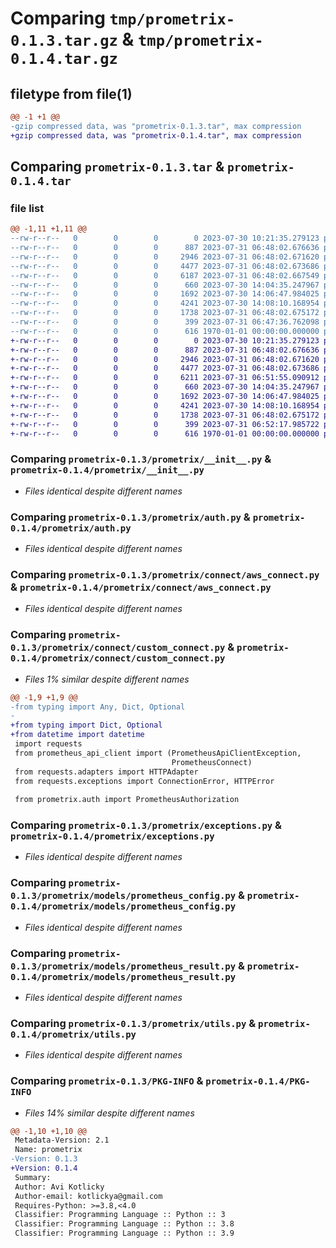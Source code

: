 # Comparing `tmp/prometrix-0.1.3.tar.gz` & `tmp/prometrix-0.1.4.tar.gz`

## filetype from file(1)

```diff
@@ -1 +1 @@
-gzip compressed data, was "prometrix-0.1.3.tar", max compression
+gzip compressed data, was "prometrix-0.1.4.tar", max compression
```

## Comparing `prometrix-0.1.3.tar` & `prometrix-0.1.4.tar`

### file list

```diff
@@ -1,11 +1,11 @@
--rw-r--r--   0        0        0        0 2023-07-30 10:21:35.279123 prometrix-0.1.3/README.md
--rw-r--r--   0        0        0      887 2023-07-31 06:48:02.676636 prometrix-0.1.3/prometrix/__init__.py
--rw-r--r--   0        0        0     2946 2023-07-31 06:48:02.671620 prometrix-0.1.3/prometrix/auth.py
--rw-r--r--   0        0        0     4477 2023-07-31 06:48:02.673686 prometrix-0.1.3/prometrix/connect/aws_connect.py
--rw-r--r--   0        0        0     6187 2023-07-31 06:48:02.667549 prometrix-0.1.3/prometrix/connect/custom_connect.py
--rw-r--r--   0        0        0      660 2023-07-30 14:04:35.247967 prometrix-0.1.3/prometrix/exceptions.py
--rw-r--r--   0        0        0     1692 2023-07-30 14:06:47.984025 prometrix-0.1.3/prometrix/models/prometheus_config.py
--rw-r--r--   0        0        0     4241 2023-07-30 14:08:10.168954 prometrix-0.1.3/prometrix/models/prometheus_result.py
--rw-r--r--   0        0        0     1738 2023-07-31 06:48:02.675172 prometrix-0.1.3/prometrix/utils.py
--rw-r--r--   0        0        0      399 2023-07-31 06:47:36.762098 prometrix-0.1.3/pyproject.toml
--rw-r--r--   0        0        0      616 1970-01-01 00:00:00.000000 prometrix-0.1.3/PKG-INFO
+-rw-r--r--   0        0        0        0 2023-07-30 10:21:35.279123 prometrix-0.1.4/README.md
+-rw-r--r--   0        0        0      887 2023-07-31 06:48:02.676636 prometrix-0.1.4/prometrix/__init__.py
+-rw-r--r--   0        0        0     2946 2023-07-31 06:48:02.671620 prometrix-0.1.4/prometrix/auth.py
+-rw-r--r--   0        0        0     4477 2023-07-31 06:48:02.673686 prometrix-0.1.4/prometrix/connect/aws_connect.py
+-rw-r--r--   0        0        0     6211 2023-07-31 06:51:55.090912 prometrix-0.1.4/prometrix/connect/custom_connect.py
+-rw-r--r--   0        0        0      660 2023-07-30 14:04:35.247967 prometrix-0.1.4/prometrix/exceptions.py
+-rw-r--r--   0        0        0     1692 2023-07-30 14:06:47.984025 prometrix-0.1.4/prometrix/models/prometheus_config.py
+-rw-r--r--   0        0        0     4241 2023-07-30 14:08:10.168954 prometrix-0.1.4/prometrix/models/prometheus_result.py
+-rw-r--r--   0        0        0     1738 2023-07-31 06:48:02.675172 prometrix-0.1.4/prometrix/utils.py
+-rw-r--r--   0        0        0      399 2023-07-31 06:52:17.985722 prometrix-0.1.4/pyproject.toml
+-rw-r--r--   0        0        0      616 1970-01-01 00:00:00.000000 prometrix-0.1.4/PKG-INFO
```

### Comparing `prometrix-0.1.3/prometrix/__init__.py` & `prometrix-0.1.4/prometrix/__init__.py`

 * *Files identical despite different names*

### Comparing `prometrix-0.1.3/prometrix/auth.py` & `prometrix-0.1.4/prometrix/auth.py`

 * *Files identical despite different names*

### Comparing `prometrix-0.1.3/prometrix/connect/aws_connect.py` & `prometrix-0.1.4/prometrix/connect/aws_connect.py`

 * *Files identical despite different names*

### Comparing `prometrix-0.1.3/prometrix/connect/custom_connect.py` & `prometrix-0.1.4/prometrix/connect/custom_connect.py`

 * *Files 1% similar despite different names*

```diff
@@ -1,9 +1,9 @@
-from typing import Any, Dict, Optional
-
+from typing import Dict, Optional
+from datetime import datetime
 import requests
 from prometheus_api_client import (PrometheusApiClientException,
                                    PrometheusConnect)
 from requests.adapters import HTTPAdapter
 from requests.exceptions import ConnectionError, HTTPError
 
 from prometrix.auth import PrometheusAuthorization
```

### Comparing `prometrix-0.1.3/prometrix/exceptions.py` & `prometrix-0.1.4/prometrix/exceptions.py`

 * *Files identical despite different names*

### Comparing `prometrix-0.1.3/prometrix/models/prometheus_config.py` & `prometrix-0.1.4/prometrix/models/prometheus_config.py`

 * *Files identical despite different names*

### Comparing `prometrix-0.1.3/prometrix/models/prometheus_result.py` & `prometrix-0.1.4/prometrix/models/prometheus_result.py`

 * *Files identical despite different names*

### Comparing `prometrix-0.1.3/prometrix/utils.py` & `prometrix-0.1.4/prometrix/utils.py`

 * *Files identical despite different names*

### Comparing `prometrix-0.1.3/PKG-INFO` & `prometrix-0.1.4/PKG-INFO`

 * *Files 14% similar despite different names*

```diff
@@ -1,10 +1,10 @@
 Metadata-Version: 2.1
 Name: prometrix
-Version: 0.1.3
+Version: 0.1.4
 Summary: 
 Author: Avi Kotlicky
 Author-email: kotlickya@gmail.com
 Requires-Python: >=3.8,<4.0
 Classifier: Programming Language :: Python :: 3
 Classifier: Programming Language :: Python :: 3.8
 Classifier: Programming Language :: Python :: 3.9
```

